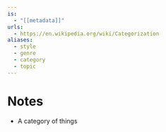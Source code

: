 ```yaml
---
is:
  - "[[metadata]]"
urls:
  - https://en.wikipedia.org/wiki/Categorization
aliases:
  - style
  - genre
  - category
  - topic
---
```

# Notes
- A category of things
